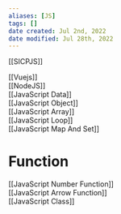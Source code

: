 ```yaml
---
aliases: [JS]
tags: []
date created: Jul 2nd, 2022
date modified: Jul 28th, 2022
---
```

[[SICPJS]]


[[Vuejs]]  
[[NodeJS]]  
[[JavaScript Data]]  
[[JavaScript Object]]  
[[JavaScript Array]]  
[[JavaScript Loop]]  
[[JavaScript Map And Set]]

# Function
[[JavaScript Number Function]]  
[[JavaScript Arrow Function]]  
[[JavaScript Class]]

